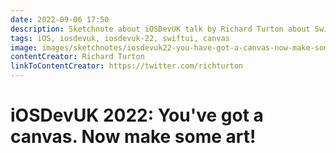 ```yaml
---
date: 2022-09-06 17:50
description: Sketchnote about iOSDevUK talk by Richard Turton about SwiftUI canvas
tags: iOS, iosdevuk, iosdevuk-22, swiftui, canvas
image: images/sketchnotes/iosdevuk22-you-have-got-a-canvas-now-make-some-art-small.jpg
contentCreator: Richard Turton
linkToContentCreator: https://twitter.com/richturton
---
```


# iOSDevUK 2022: You've got a canvas. Now make some art!
